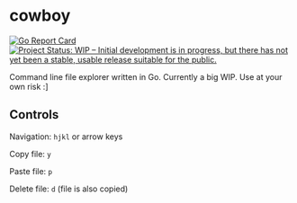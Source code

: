 # cowboy

[![Go Report Card](https://goreportcard.com/badge/github.com/therason/cowboy)](https://goreportcard.com/report/github.com/therason/cowboy)
[![Project Status: WIP – Initial development is in progress, but there has not yet been a stable, usable release suitable for the public.](https://www.repostatus.org/badges/latest/wip.svg)](https://www.repostatus.org/#wip)

Command line file explorer written in Go. Currently a big WIP. Use at your own risk :]

## Controls

Navigation: `hjkl` or arrow keys

Copy file: `y`

Paste file: `p`

Delete file: `d` (file is also copied)